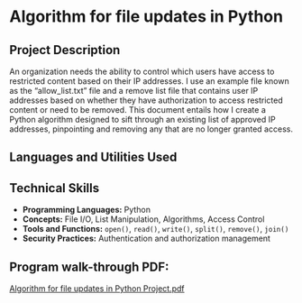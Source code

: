 
<h1>Algorithm for file updates in Python</h1>

<h2> Project Description</h2>
An organization needs the ability to control which users have access to restricted content based on their IP addresses. I use an example file known as the “allow_list.txt” file and a remove list file that contains user IP addresses based on whether they have authorization to access restricted content or need to be removed. This document entails how I create a Python algorithm designed to sift through an existing list of approved IP addresses, pinpointing and removing any that are no longer granted access. 
<br />


<h2>Languages and Utilities Used</h2>


<h2>Technical Skills</h2>
<ul>
  <li><strong>Programming Languages:</strong> Python</li>
  <li><strong>Concepts:</strong> File I/O, List Manipulation, Algorithms, Access Control</li>
  <li><strong>Tools and Functions:</strong> <code>open()</code>, <code>read()</code>, <code>write()</code>, <code>split()</code>, <code>remove()</code>, <code>join()</code></li>
  <li><strong>Security Practices:</strong> Authentication and authorization management</li>
</ul>

<h2>Program walk-through PDF:</h2>

[Algorithm for file updates in Python Project.pdf](https://github.com/user-attachments/files/17536000/Algorithm.for.file.updates.in.Python.Project.pdf)


